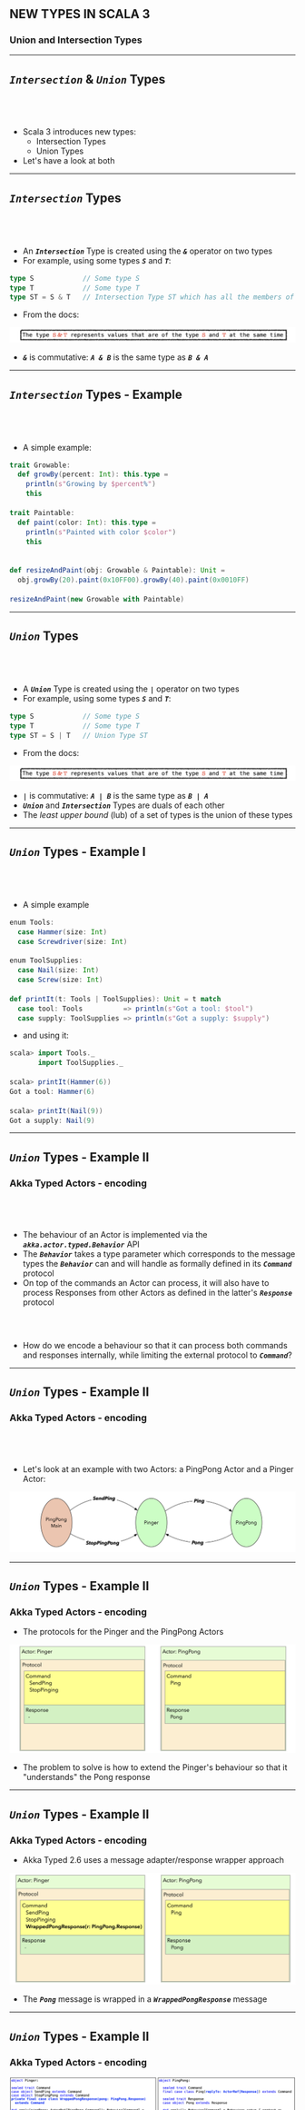 <!-- .slide: data-background-color="#781010" data-background-image="images/bg-reveal.ps.png" -->

[//]: # (The following is a hack to move the slide H2 section down)
## &#173;
## &#173;
## &#173;
## &#173;
## NEW TYPES IN SCALA 3
### Union and Intersection Types

---

## ***`Intersection`*** & ***`Union`*** Types
## &#173;

* Scala 3 introduces new types:
    * Intersection Types
    * Union Types
* Let's have a look at both

---

## ***`Intersection`*** Types
## &#173;

* An ***`Intersection`*** Type is created using the ***`&`*** operator on two types
* For example, using some types ***`S`*** and ***`T`***:

```scala
type S            // Some type S
type T            // Some type T
type ST = S & T   // Intersection Type ST which has all the members of both S & T
```

* From the docs:

![Intersection types](images/intersection-types.png)

* ***`&`*** is commutative: ***`A & B`*** is the same type as ***`B & A`***

---

## ***`Intersection`*** Types - Example
## &#173;

* A simple example:

```scala
trait Growable:
  def growBy(percent: Int): this.type =
    println(s"Growing by $percent%")
    this

trait Paintable:
  def paint(color: Int): this.type =
    println(s"Painted with color $color")
    this


def resizeAndPaint(obj: Growable & Paintable): Unit =
  obj.growBy(20).paint(0x10FF00).growBy(40).paint(0x0010FF)

resizeAndPaint(new Growable with Paintable)
```

---

## ***`Union`*** Types
## &#173;

* A ***`Union`*** Type is created using the ***`|`*** operator on two types
* For example, using some types ***`S`*** and ***`T`***:

```scala
type S            // Some type S
type T            // Some type T
type ST = S | T   // Union Type ST 
```
* From the docs:

![Intersection types](images/intersection-types.png)

* ***`|`*** is commutative: ***`A | B`*** is the same type as ***`B | A`***
* ***`Union`*** and ***`Intersection`*** Types are duals of each other
* The *least upper bound* (lub) of a set of types is the union of these types

---

## ***`Union`*** Types - Example I
## &#173;

* A simple example

```scala
enum Tools:
  case Hammer(size: Int)
  case Screwdriver(size: Int)

enum ToolSupplies:
  case Nail(size: Int)
  case Screw(size: Int)

def printIt(t: Tools | ToolSupplies): Unit = t match
  case tool: Tools          => println(s"Got a tool: $tool")
  case supply: ToolSupplies => println(s"Got a supply: $supply")
```

* and using it:

```scala
scala> import Tools._
       import ToolSupplies._

scala> printIt(Hammer(6))
Got a tool: Hammer(6)

scala> printIt(Nail(9))
Got a supply: Nail(9)
```
---

## ***`Union`*** Types - Example II
### Akka Typed Actors - encoding
## &#173;

* The behaviour of an Actor is implemented via the ***`akka.actor.typed.Behavior`*** API
* The ***`Behavior`*** takes a type parameter which corresponds to the message types the ***`Behavior`*** can and will handle as formally defined in its ***`Command`*** protocol
* On top of the commands an Actor can process, it will also have to process Responses from other Actors as defined in the latter's ***`Response`*** protocol
### &#173;
* How do we encode a behaviour so that it can process both commands and responses internally, while limiting the external protocol to ***`Command`***?

---

## ***`Union`*** Types - Example II
### Akka Typed Actors - encoding
## &#173;

* Let's look at an example with two Actors: a PingPong Actor and a Pinger Actor:

![ping-pong Actor and protocol](images/ping-pong.png)

---

## ***`Union`*** Types - Example II
### Akka Typed Actors - encoding

* The protocols for the Pinger and the PingPong Actors

![ping-pong protocol](images/ping-pong-protocols.png)

* The problem to solve is how to extend the Pinger's behaviour so that it "understands" the Pong response

---

## ***`Union`*** Types - Example II
### Akka Typed Actors - encoding

* Akka Typed 2.6 uses a message adapter/response wrapper approach

![ping-pong protocol message wrappers](images/ping-pong-message-wrappers.png)

* The ***`Pong`*** message is wrapped in a ***`WrappedPongResponse`*** message

---

## ***`Union`*** Types - Example II
### Akka Typed Actors - encoding

![](images/ping-pong-no-union-types.png)

---

## ***`Union`*** Types - Example II
### Akka Typed Actors - encoding

![](images/ping-pong-no-union-types-zoom.png)

---

## ***`Union`*** Types - Example II
### Akka Typed Actors - encoding

* Message adapters with Response wrappers solve the issue, but
    * this adds quite a bit of boilerplate
    * requires an extra effort from anyone trying to understand the code
### &#173;
* There is a better solution using Scala 3's ***`Union`*** Types!
* Let's explore that

---

## ***`Union`*** Types - Example II
### Akka Typed Actors - encoding

* An example (applicable to Akka)

```scala
enum Command:
  case Reset
  case Run(times: Int)

enum Response:
  case RunFailed(reason: String)
  case RunFinished

trait Behavior[-A]:
  def treatMsg(message: A): Unit = println(s"Treating message: $message")

type CommandAndResponse = Command | Response

// implicitly[Behavior[CommandAndResponse] <:< Behavior[Command]]
val internalBehavior: Behavior[CommandAndResponse] = new Behavior[CommandAndResponse]{}
val externalBehavior: Behavior[Command] = internalBehavior   // Contravariance at work
```
```scala
internalBehavior.treatMsg(Command.Reset)
internalBehavior.treatMsg(Command.Run(5))
internalBehavior.treatMsg(Response.RunFailed("Too much to do"))
internalBehavior.treatMsg(Response.RunFinished)
  
externalBehavior.treatMsg(Command.Reset)
externalBehavior.treatMsg(Command.Run(110))
externalBehavior.treatMsg(Response.RunFailed("Too much to do”))   // Doesn’t compile
```

---

## Summary
### &#173;

* In this chapter, we have taken a closer look at two new Types in Scala 3:
    * ***`Union`*** Types
    * ***`Intersection`*** Types
### &#173;
* ***`Union`*** Types define a type that is a *Least Upper Bound* on two [possibly unrelated] types
### &#173;
* ***`Intersection`*** Types define a type that is a *Highest Lower Bound* on two types

---
<!-- .slide: data-background-color="#94aabb" data-background-image="images/bg-reveal.ps.png" -->

## Using ***`Union Types`***
## &#173;

* In this exercise, we will utilise ***`Union Types`*** to vastly simplify the handling of responses to messages sent by an Akka actor
    * Make sure you're positioned at exercise *"union types"*
    * Follow the exercise instructions provided in the README.md file in the code folder